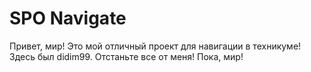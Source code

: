 # SPO Navigate

Привет, мир!
Это мой отличный проект для навигации в техникуме!
Здесь был didim99.
Отстаньте все от меня!
Пока, мир!
